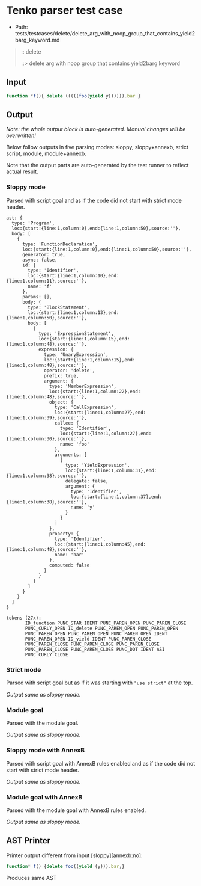 # Tenko parser test case

- Path: tests/testcases/delete/delete_arg_with_noop_group_that_contains_yield2barg_keyword.md

> :: delete
>
> ::> delete arg with noop group that contains yield2barg keyword

## Input

`````js
function *f(){ delete (((((foo(yield y)))))).bar }
`````

## Output

_Note: the whole output block is auto-generated. Manual changes will be overwritten!_

Below follow outputs in five parsing modes: sloppy, sloppy+annexb, strict script, module, module+annexb.

Note that the output parts are auto-generated by the test runner to reflect actual result.

### Sloppy mode

Parsed with script goal and as if the code did not start with strict mode header.

`````
ast: {
  type: 'Program',
  loc:{start:{line:1,column:0},end:{line:1,column:50},source:''},
  body: [
    {
      type: 'FunctionDeclaration',
      loc:{start:{line:1,column:0},end:{line:1,column:50},source:''},
      generator: true,
      async: false,
      id: {
        type: 'Identifier',
        loc:{start:{line:1,column:10},end:{line:1,column:11},source:''},
        name: 'f'
      },
      params: [],
      body: {
        type: 'BlockStatement',
        loc:{start:{line:1,column:13},end:{line:1,column:50},source:''},
        body: [
          {
            type: 'ExpressionStatement',
            loc:{start:{line:1,column:15},end:{line:1,column:48},source:''},
            expression: {
              type: 'UnaryExpression',
              loc:{start:{line:1,column:15},end:{line:1,column:48},source:''},
              operator: 'delete',
              prefix: true,
              argument: {
                type: 'MemberExpression',
                loc:{start:{line:1,column:22},end:{line:1,column:48},source:''},
                object: {
                  type: 'CallExpression',
                  loc:{start:{line:1,column:27},end:{line:1,column:39},source:''},
                  callee: {
                    type: 'Identifier',
                    loc:{start:{line:1,column:27},end:{line:1,column:30},source:''},
                    name: 'foo'
                  },
                  arguments: [
                    {
                      type: 'YieldExpression',
                      loc:{start:{line:1,column:31},end:{line:1,column:38},source:''},
                      delegate: false,
                      argument: {
                        type: 'Identifier',
                        loc:{start:{line:1,column:37},end:{line:1,column:38},source:''},
                        name: 'y'
                      }
                    }
                  ]
                },
                property: {
                  type: 'Identifier',
                  loc:{start:{line:1,column:45},end:{line:1,column:48},source:''},
                  name: 'bar'
                },
                computed: false
              }
            }
          }
        ]
      }
    }
  ]
}

tokens (27x):
       ID_function PUNC_STAR IDENT PUNC_PAREN_OPEN PUNC_PAREN_CLOSE
       PUNC_CURLY_OPEN ID_delete PUNC_PAREN_OPEN PUNC_PAREN_OPEN
       PUNC_PAREN_OPEN PUNC_PAREN_OPEN PUNC_PAREN_OPEN IDENT
       PUNC_PAREN_OPEN ID_yield IDENT PUNC_PAREN_CLOSE
       PUNC_PAREN_CLOSE PUNC_PAREN_CLOSE PUNC_PAREN_CLOSE
       PUNC_PAREN_CLOSE PUNC_PAREN_CLOSE PUNC_DOT IDENT ASI
       PUNC_CURLY_CLOSE
`````

### Strict mode

Parsed with script goal but as if it was starting with `"use strict"` at the top.

_Output same as sloppy mode._

### Module goal

Parsed with the module goal.

_Output same as sloppy mode._

### Sloppy mode with AnnexB

Parsed with script goal with AnnexB rules enabled and as if the code did not start with strict mode header.

_Output same as sloppy mode._

### Module goal with AnnexB

Parsed with the module goal with AnnexB rules enabled.

_Output same as sloppy mode._

## AST Printer

Printer output different from input [sloppy][annexb:no]:

````js
function* f() {delete foo((yield (y))).bar;}
````

Produces same AST
